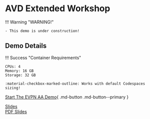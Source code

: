 # AVD Extended Workshop

!!! Warning "WARNING!"

    - This demo is under construction!

## Demo Details

!!! Success "Container Requirements"

    CPUs: 4  
    Memory: 16 GB  
    Storage: 32 GB  

    :material-checkbox-marked-outline: Works with default Codespaces sizing!

[Start The EVPN AA Demo](https://codespaces.new/arista-netdevops-community/one-click-se-demos?quickstart=1&devcontainer_path=.devcontainer%2Favd_extended_workshop%2Fdevcontainer.json){ .md-button .md-button--primary }

[Slides](https://arista-netdevops-community.github.io/one-click-se-demos/slides/avd_extended_workshop.html)  
[PDF Slides](https://arista-netdevops-community.github.io/one-click-se-demos/pdfs/avd_extended_workshop.pdf)
